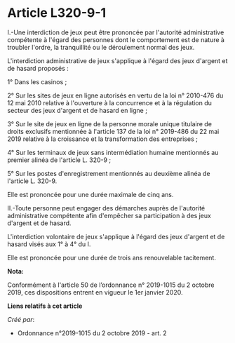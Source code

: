 # Article L320-9-1

I.-Une interdiction de jeux peut être prononcée par l'autorité administrative compétente à l'égard des personnes dont le
comportement est de nature à troubler l'ordre, la tranquillité ou le déroulement normal des jeux.

L'interdiction administrative de jeux s'applique à l'égard des jeux d'argent et de hasard proposés :

1° Dans les casinos ;

2° Sur les sites de jeux en ligne autorisés en vertu de la loi n° 2010-476 du 12 mai 2010 relative à l'ouverture à la
concurrence et à la régulation du secteur des jeux d'argent et de hasard en ligne ;

3° Sur le site de jeux en ligne de la personne morale unique titulaire de droits exclusifs mentionnée à l'article 137 de la
loi n° 2019-486 du 22 mai 2019 relative à la croissance et la transformation des entreprises ;

4° Sur les terminaux de jeux sans intermédiation humaine mentionnés au premier alinéa de l'article L. 320-9 ;

5° Sur les postes d'enregistrement mentionnés au deuxième alinéa de l'article L. 320-9.

Elle est prononcée pour une durée maximale de cinq ans.

II.-Toute personne peut engager des démarches auprès de l'autorité administrative compétente afin d'empêcher sa participation
à des jeux d'argent et de hasard.

L'interdiction volontaire de jeux s'applique à l'égard des jeux d'argent et de hasard visés aux 1° à 4° du I.

Elle est prononcée pour une durée de trois ans renouvelable tacitement.

**Nota:**

Conformément à l'article 50 de l’ordonnance n° 2019-1015 du 2 octobre 2019, ces dispositions entrent en vigueur le 1er
janvier 2020.

**Liens relatifs à cet article**

_Créé par_:

  - Ordonnance n°2019-1015 du 2 octobre 2019 - art. 2
